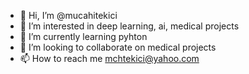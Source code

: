 - 👋 Hi, I’m @mucahitekici
- 👀 I’m interested in deep learning, ai, medical projects
- 🌱 I’m currently learning pyhton
- 💞️ I’m looking to collaborate on medical projects
- 📫 How to reach me mchtekici@yahoo.com

<!---
mucahitekici/mucahitekici is a ✨ special ✨ repository because its `README.md` (this file) appears on your GitHub profile.
You can click the Preview link to take a look at your changes.
--->
